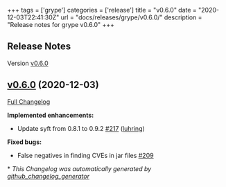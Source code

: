 +++
tags = ['grype']
categories = ['release']
title = "v0.6.0"
date = "2020-12-03T22:41:30Z"
url = "docs/releases/grype/v0.6.0/"
description = "Release notes for grype v0.6.0"
+++

## Release Notes

Version [v0.6.0](https://github.com/anchore/grype/releases/tag/v0.6.0)

## [v0.6.0](https://github.com/anchore/grype/tree/v0.6.0) (2020-12-03)

[Full Changelog](https://github.com/anchore/grype/compare/v0.5.0...v0.6.0)

**Implemented enhancements:**

- Update syft from 0.8.1 to 0.9.2 [\#217](https://github.com/anchore/grype/pull/217) ([luhring](https://github.com/luhring))

**Fixed bugs:**

- False negatives in finding CVEs in jar files [\#209](https://github.com/anchore/grype/issues/209)


\* *This Changelog was automatically generated by [github_changelog_generator](https://github.com/github-changelog-generator/github-changelog-generator)*
